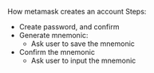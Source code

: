 How metamask creates an account
Steps:
- Create password, and confirm
- Generate mnemonic:
  - Ask user to save the mnemonic
- Confirm the mnemonic
  - Ask user to input the mnemonic
